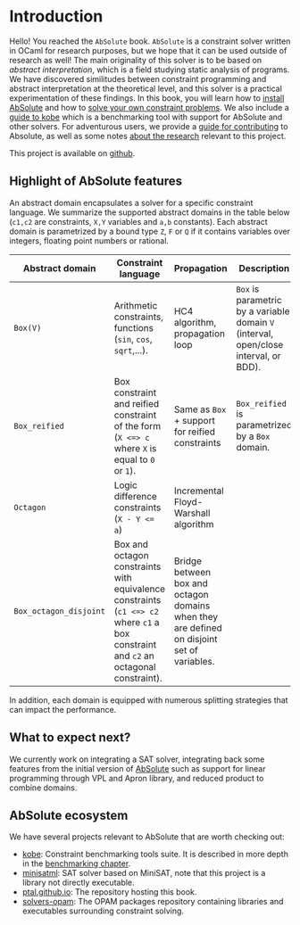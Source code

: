# Introduction

Hello! You reached the `AbSolute` book.
`AbSolute` is a constraint solver written in OCaml for research purposes, but we hope that it can be used outside of research as well!
The main originality of this solver is to be based on _abstract interpretation_, which is a field studying static analysis of programs.
We have discovered similitudes between constraint programming and abstract interpretation at the theoretical level, and this solver is a practical experimentation of these findings.
In this book, you will learn how to [install AbSolute](getting-started.html) and how to [solve your own constraint problems](learn-absolute.html).
We also include a [guide to kobe](benchmarking.html) which is a benchmarking tool with support for AbSolute and other solvers.
For adventurous users, we provide a [guide for contributing](contributing.html) to Absolute, as well as some notes [about the research](research.html) relevant to this project.

This project is available on [github](https://github.com/ptal/absolute/).

## Highlight of AbSolute features

An abstract domain encapsulates a solver for a specific constraint language.
We summarize the supported abstract domains in the table below (`c1,c2` are constraints, `X,Y` variables and `a,b` constants).
Each abstract domain is parametrized by a bound type `Z`, `F` or `Q` if it contains variables over integers, floating point numbers or rational.

| Abstract domain | Constraint language | Propagation | Description |
| --------------- | -------------------- | ----------- | ----------- |
| `Box(V)`        | Arithmetic constraints, functions (`sin`, `cos`, `sqrt`,...). |  HC4 algorithm, propagation loop | `Box` is parametric by a variable domain `V` (interval, open/close interval, or BDD). |
| `Box_reified`   | Box constraint and reified constraint of the form (`X <=> c` where `X` is equal to `0` or `1`). | Same as `Box` + support for reified constraints | `Box_reified` is parametrized by a `Box` domain. |
| `Octagon`       | Logic difference constraints (`X - Y <= a`) | Incremental Floyd-Warshall algorithm | |
| `Box_octagon_disjoint`   | Box and octagon constraints with equivalence constraints (`c1 <=> c2` where `c1` a box constraint and `c2` an octagonal constraint).  | Bridge between box and octagon domains when they are defined on disjoint set of variables. |

In addition, each domain is equipped with numerous splitting strategies that can impact the performance.

## What to expect next?

We currently work on integrating a SAT solver, integrating back some features from the initial version of [AbSolute](https://github.com/mpelleau/) such as support for linear programming through VPL and Apron library, and reduced product to combine domains.

## AbSolute ecosystem

We have several projects relevant to AbSolute that are worth checking out:

* [kobe](https://github.com/ptal/kobe): Constraint benchmarking tools suite.
It is described in more depth in the [benchmarking chapter](benchmarking.md).
* [minisatml](https://github.com/ptal/minisatml): SAT solver based on MiniSAT, note that this project is a library not directly executable.
* [ptal.github.io](https://github.com/ptal/ptal.github.io): The repository hosting this book.
* [solvers-opam](https://github.com/ptal/solvers-opam): The OPAM packages repository containing libraries and executables surrounding constraint solving.
